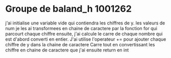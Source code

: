 # Groupe de baland_h 1001262

j'ai initialise une variable vide qui contiendra les chiffres de y. les valeurs de num je les ai transformees en chaine de caractere par la fonction for qui parcourt chaque chiffre ensuite, j'ai calcule le carre de chaque nombre qui est d'abord converti en entier. J'ai utilise l'operateur += pour ajouter chaque chiffre de y dans la chaine de caractere Carre tout en convertissant les chiffre en chaine de caractere que j'ai ensuite return en int 